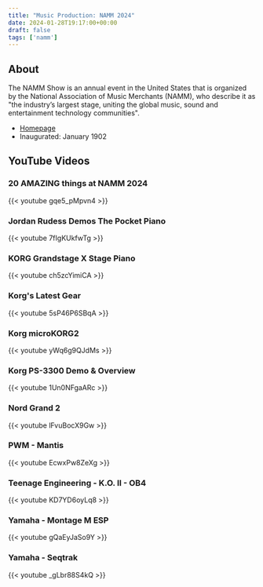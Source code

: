 ```yaml
---
title: "Music Production: NAMM 2024"
date: 2024-01-28T19:17:00+00:00
draft: false
tags: ['namm']
---
```


## About
The NAMM Show is an annual event in the United States that is organized by the National Association of Music Merchants (NAMM), who describe it as "the industry’s largest stage, uniting the global music, sound and entertainment technology communities".
- [Homepage](https://www.namm.org/)
- Inaugurated: January 1902

## YouTube Videos
### 20 AMAZING things at NAMM 2024
{{< youtube gqe5_pMpvn4 >}}

### Jordan Rudess Demos The Pocket Piano
{{< youtube 7fIgKUkfwTg >}}

### KORG Grandstage X Stage Piano
{{< youtube ch5zcYimiCA >}}

### Korg's Latest Gear
{{< youtube 5sP46P6SBqA >}}

### Korg microKORG2
{{< youtube yWq6g9QJdMs >}}

### Korg PS-3300 Demo & Overview
{{< youtube 1Un0NFgaARc >}}

### Nord Grand 2
{{< youtube lFvuBocX9Gw >}}

### PWM - Mantis
{{< youtube EcwxPw8ZeXg >}}

### Teenage Engineering - K.O. II - OB4
{{< youtube KD7YD6oyLq8 >}}

### Yamaha - Montage M ESP
{{< youtube gQaEyJaSo9Y >}}

### Yamaha - Seqtrak
{{< youtube _gLbr88S4kQ >}}
